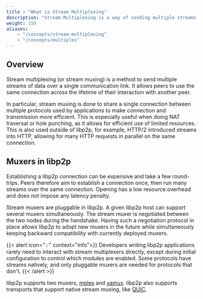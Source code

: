 ```yaml
---
title : "What is Stream Multiplexing"
description: "Stream Multiplexing is a way of sending multiple streams of data over one communication link. It combines multiple signals into one unified signal so it can be transported 'over the wires', then it is demulitiplexed so it can be output and used by separate applications."
weight: 150
aliases:
    - "/concepts/stream-multiplexing"
    - "/concepts/multiplex"
---
```


## Overview

Stream multiplexing (or stream muxing) is a method to send multiple streams of
data over a single communication link. It allows peers to use the same connection
across the lifetime of their interaction with another peer.

In particular, stream muxing is done to share a single connection between multiple
protocols used by applications to make connection and transmission more efficient.
This is especially useful when doing NAT traversal or hole punching,
as it allows for efficient use of limited resources. This is also used outside of
libp2p, for example, HTTP/2 introduced streams into HTTP, allowing for many HTTP
requests in parallel on the same connection.

## Muxers in libp2p

Establishing a libp2p connection can be expensive and take a few round-trips.
Peers therefore aim to establish a connection once, then run many streams over
the same connection. Opening has a low resource overhead and does not impose any
latency penalty.

Stream muxers are pluggable in libp2p. A given libp2p host can support several
muxers simultaneously. The stream muxer is negotiated between the two nodes during
the handshake. Having such a negotiation protocol in place allows libp2p to adopt
new muxers in the future while simultaneously keeping backward compatibility with
currently deployed muxers.

{{< alert icon="💡" context="info">}}
Developers writing libp2p applications rarely need to interact with stream
multiplexers directly, except during initial configuration to control which modules
are enabled. Some protocols have streams natively, and only pluggable muxers are
needed for protocols that don't.
{{< /alert >}}

libp2p supports two muxers, [mplex](mplex) and [yamux](yamux). libp2p also supports
transports that support native stream muxing, like [QUIC](../transports/quic).
